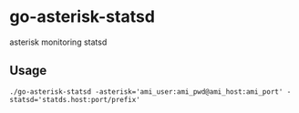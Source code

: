 # go-asterisk-statsd
asterisk monitoring statsd

## Usage

    ./go-asterisk-statsd -asterisk='ami_user:ami_pwd@ami_host:ami_port' -statsd='statds.host:port/prefix'
